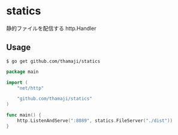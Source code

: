 statics
====

静的ファイルを配信する http.Handler

## Usage
```
$ go get github.com/thamaji/statics
```

```go
package main

import (
	"net/http"

	"github.com/thamaji/statics"
)

func main() {
	http.ListenAndServe(":8089", statics.FileServer("./dist"))
}
```

